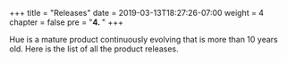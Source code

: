 +++
title = "Releases"
date = 2019-03-13T18:27:26-07:00
weight = 4
chapter = false
pre = "<b>4. </b>"
+++

Hue is a mature product continuously evolving that is more than 10 years old. Here is the list of all the product releases.

